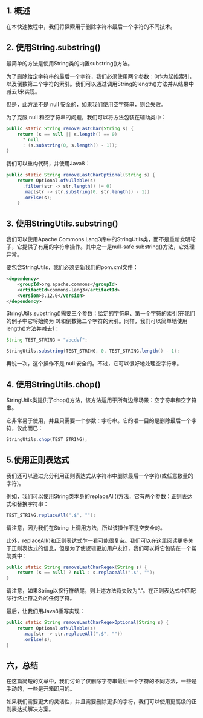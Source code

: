 ## 1. 概述

在本快速教程中，我们将探索用于删除字符串最后一个字符的不同技术。

## 2. 使用String.substring() 

最简单的方法是使用String类的内置substring()方法。

为了删除给定字符串的最后一个字符，我们必须使用两个参数：0作为起始索引，以及倒数第二个字符的索引。我们可以通过调用String的length()方法并从结果中减去1来实现。

但是，此方法不是 null 安全的，如果我们使用空字符串，则会失败。

为了克服 null 和空字符串的问题，我们可以将方法包装在辅助类中：

```java
public static String removeLastChar(String s) {
    return (s == null || s.length() == 0)
      ? null 
      : (s.substring(0, s.length() - 1));
}
```

我们可以重构代码，并使用Java8：

```java
public static String removeLastCharOptional(String s) {
    return Optional.ofNullable(s)
      .filter(str -> str.length() != 0)
      .map(str -> str.substring(0, str.length() - 1))
      .orElse(s);
    }
```

## 3. 使用StringUtils.substring() 

我们可以使用Apache Commons Lang3库中的StringUtils类，而不是重新发明轮子，它提供了有用的字符串操作。其中之一是null-safe substring()方法，它处理异常。

要包含StringUtils，我们必须更新我们的pom.xml文件：

```xml
<dependency>
    <groupId>org.apache.commons</groupId>
    <artifactId>commons-lang3</artifactId>
    <version>3.12.0</version>
</dependency>
```

StringUtils.substring()需要三个参数：给定的字符串、第一个字符的索引(在我们的例子中它将始终为 0)和倒数第二个字符的索引。同样，我们可以简单地使用length()方法并减去1：

```java
String TEST_STRING = "abcdef";

StringUtils.substring(TEST_STRING, 0, TEST_STRING.length() - 1);
```

再说一次，这个操作不是 null 安全的。不过，它可以很好地处理空字符串。

## 4. 使用StringUtils.chop() 

StringUtils类提供了chop()方法，该方法适用于所有边缘场景：空字符串和空字符串。

它非常易于使用，并且只需要一个参数：字符串。它的唯一目的是删除最后一个字符，仅此而已：

```java
StringUtils.chop(TEST_STRING);
```

## 5.使用正则表达式

我们还可以通过充分利用正则表达式从字符串中删除最后一个字符(或任意数量的字符)。

例如，我们可以使用String类本身的replaceAll()方法，它有两个参数：正则表达式和替换字符串：

```java
TEST_STRING.replaceAll(".$", "");
```

请注意，因为我们在String 上调用方法，所以该操作不是空安全的。

此外，replaceAll()和正则表达式乍一看可能很复杂。我们可以[在这里](https://www.baeldung.com/regular-expressions-java)阅读更多关于正则表达式的信息，但是为了使逻辑更加用户友好，我们可以将它包装在一个帮助类中：

```java
public static String removeLastCharRegex(String s) {
    return (s == null) ? null : s.replaceAll(".$", "");
}
```

请注意，如果String以换行符结尾，则上述方法将失败为“.”。在正则表达式中匹配除行终止符之外的任何字符。

最后，让我们用Java8重写实现：

```java
public static String removeLastCharRegexOptional(String s) {
    return Optional.ofNullable(s)
      .map(str -> str.replaceAll(".$", ""))
      .orElse(s);
}
```

## 六，总结

在这篇简短的文章中，我们讨论了仅删除字符串最后一个字符的不同方法，一些是手动的，一些是开箱即用的。

如果我们需要更大的灵活性，并且需要删除更多的字符，我们可以使用更高级的正则表达式解决方案。